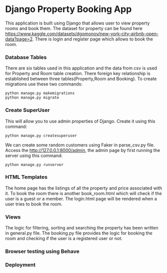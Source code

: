 # Django Property Booking App
This application is built using Django that allows user to view property rooms and book them. The dataset for property can be found here https://www.kaggle.com/datasets/dgomonov/new-york-city-airbnb-open-data?page=2. There is login and register page which allows to book the room.
### Database Tables
There are six tables used in this application and the data from csv is used for Property and Room table creation. There foreign key relationship is established between three tables(Property,Room and Booking). To create migrations use these two commands:

    python manage.py makemigrations
    python manage.py migrate
### Create SuperUser
This will allow you to use admin properties of Django. Create it using this command:

    python manage.py createsuperuser
We can create some random customers using Faker in parse_csv.py file. Access the http://127.0.0.1:8000/admin, the admin page by first running the server using this command:
    
    python manage.py runserver

### HTML Templates 
The home page has the listings of all the property and price associated with it. To book the room there is another book_room.html which will check if the user is a guest or a member. The login.html page will be rendered when a user tries to book the room.
### Views
The logic for filtering, sorting and searching the property has been written in general.py file. The booking.py file provides the logic for booking the room and checking if the user is a registered user or not. 
### Browser testing using Behave

### Deployment
